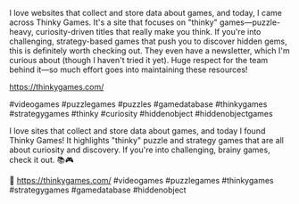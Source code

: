 I love websites that collect and store data about games, and today, I came across Thinky Games. It's a site that focuses on "thinky" games—puzzle-heavy, curiosity-driven titles that really make you think. If you're into challenging, strategy-based games that push you to discover hidden gems, this is definitely worth checking out. They even have a newsletter, which I'm curious about (though I haven't tried it yet). Huge respect for the team behind it—so much effort goes into maintaining these resources!

https://thinkygames.com/

#videogames #puzzlegames #puzzles #gamedatabase #thinkygames #strategygames #thinky #curiosity #hiddenobject #hiddenobjectgames


I love sites that collect and store data about games, and today I found Thinky Games! It highlights "thinky" puzzle and strategy games that are all about curiosity and discovery. If you're into challenging, brainy games, check it out. 📚🎮

🔗 https://thinkygames.com/
#videogames #puzzlegames #thinkygames #strategygames #gamedatabase #hiddenobject